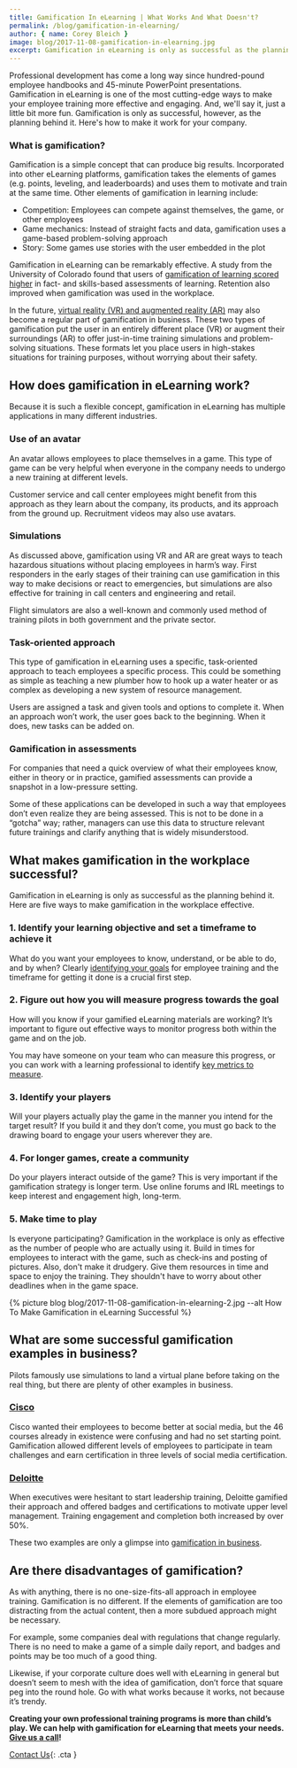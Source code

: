 ```yaml
---
title: Gamification In eLearning | What Works And What Doesn't?
permalink: /blog/gamification-in-elearning/
author: { name: Corey Bleich }
image: blog/2017-11-08-gamification-in-elearning.jpg
excerpt: Gamification in eLearning is only as successful as the planning behind it. Here are five ways to make gamification in the workplace effective.
---
```


Professional development has come a long way since hundred-pound employee handbooks and 45-minute PowerPoint presentations. Gamification in eLearning is one of the most cutting-edge ways to make your employee training more effective and engaging. And, we'll say it, just a little bit more fun. Gamification is only as successful, however, as the planning behind it. Here's how to make it work for your company.

### What is gamification?

Gamification is a simple concept that can produce big results. Incorporated into other eLearning platforms, gamification takes the elements of games (e.g. points, leveling, and leaderboards) and uses them to motivate and train at the same time. Other elements of gamification in learning include:

*  Competition: Employees can compete against themselves, the game, or other employees
*  Game mechanics: Instead of straight facts and data, gamification uses a game-based problem-solving approach
*  Story: Some games use stories with the user embedded in the plot

Gamification in eLearning can be remarkably effective. A study from the University of Colorado found that users of [gamification of learning scored higher](https://elearningindustry.com/top-gamification-statistics-and-facts-for-2015) in fact- and skills-based assessments of learning. Retention also improved when gamification was used in the workplace.

In the future, [virtual reality (VR) and augmented reality (AR)](/blog/future-of-augmented-reality/) may also become a regular part of gamification in business. These two types of gamification put the user in an entirely different place (VR) or augment their surroundings (AR) to offer just-in-time training simulations and problem-solving situations. These formats let you place users in high-stakes situations for training purposes, without worrying about their safety.

## How does gamification in eLearning work?

Because it is such a flexible concept, gamification in eLearning has multiple applications in many different industries.

### Use of an avatar

An avatar allows employees to place themselves in a game. This type of game can be very helpful when everyone in the company needs to undergo a new training at different levels.

Customer service and call center employees might benefit from this approach as they learn about the company, its products, and its approach from the ground up. Recruitment videos may also use avatars.

### Simulations

As discussed above, gamification using VR and AR are great ways to teach hazardous situations without placing employees in harm’s way. First responders in the early stages of their training can use gamification in this way to make decisions or react to emergencies, but simulations are also effective for training in call centers and engineering and retail.

Flight simulators are also a well-known and commonly used method of training pilots in both government and the private sector.

### Task-oriented approach

This type of gamification in eLearning uses a specific, task-oriented approach to teach employees a specific process. This could be something as simple as teaching a new plumber how to hook up a water heater or as complex as developing a new system of resource management.

Users are assigned a task and given tools and options to complete it. When an approach won’t work, the user goes back to the beginning. When it does, new tasks can be added on.

### Gamification in assessments

For companies that need a quick overview of what their employees know, either in theory or in practice, gamified assessments can provide a snapshot in a low-pressure setting.

Some of these applications can be developed in such a way that employees don’t even realize they are being assessed. This is not to be done in a “gotcha” way; rather, managers can use this data to structure relevant future trainings and clarify anything that is widely misunderstood.

## What makes gamification in the workplace successful?

Gamification in eLearning is only as successful as the planning behind it. Here are five ways to make gamification in the workplace effective.

### 1. Identify your learning objective and set a timeframe to achieve it

What do you want your employees to know, understand, or be able to do, and by when? Clearly [identifying your goals](/blog/training-needs-analysis/) for employee training and the timeframe for getting it done is a crucial first step.

### 2. Figure out how you will measure progress towards the goal

How will you know if your gamified eLearning materials are working? It’s important to figure out effective ways to monitor progress both within the game and on the job.

You may have someone on your team who can measure this progress, or you can work with a learning professional to identify [key metrics to measure](/blog/how-to-keep-track-of-training/).

### 3. Identify your players

Will your players actually play the game in the manner you intend for the target result? If you build it and they don’t come, you must go back to the drawing board to engage your users wherever they are.

### 4. For longer games, create a community

Do your players interact outside of the game? This is very important if the gamification strategy is longer term. Use online forums and IRL meetings to keep interest and engagement high, long-term.

### 5. Make time to play

Is everyone participating? Gamification in the workplace is only as effective as the number of people who are actually using it. Build in times for employees to interact with the game, such as check-ins and posting of pictures. Also, don't make it drudgery. Give them resources in time and space to enjoy the training. They shouldn't have to worry about other deadlines when in the game space.

{% picture blog blog/2017-11-08-gamification-in-elearning-2.jpg --alt How To Make Gamification in eLearning Successful %}

## What are some successful gamification examples in business?

Pilots famously use simulations to land a virtual plane before taking on the real thing, but there are plenty of other examples in business.

### [Cisco](http://www.gamification.co/2014/02/05/cisco-drives-social-media-training-gamification/)

Cisco wanted their employees to become better at social media, but the 46 courses already in existence were confusing and had no set starting point. Gamification allowed different levels of employees to participate in team challenges and earn certification in three levels of social media certification.

### [Deloitte](https://hbr.org/2013/01/how-deloitte-made-learning-a-g)

When executives were hesitant to start leadership training, Deloitte gamified their approach and offered badges and certifications to motivate upper level management. Training engagement and completion both increased by over 50%.

These two examples are only a glimpse into [gamification in business](https://www.clicksoftware.com/blog/top-25-best-examples-of-gamification-in-business/).

## Are there disadvantages of gamification?

As with anything, there is no one-size-fits-all approach in employee training. Gamification is no different. If the elements of gamification are too distracting from the actual content, then a more subdued approach might be necessary.

For example, some companies deal with regulations that change regularly. There is no need to make a game of a simple daily report, and badges and points may be too much of a good thing.

Likewise, if your corporate culture does well with eLearning in general but doesn’t seem to mesh with the idea of gamification, don’t force that square peg into the round hole. Go with what works because it works, not because it’s trendy.

<strong>Creating your own professional training programs is more than child’s play. We can help with gamification for eLearning that meets your needs. [Give us a call](/contact/)!</strong>

[Contact Us](/contact/ ){: .cta }
